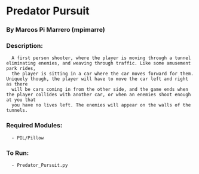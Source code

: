 # Predator Pursuit

### By Marcos Pi Marrero (mpimarre)

### Description:
      A first person shooter, where the player is moving through a tunnel eliminating enemies, and weaving through traffic. Like some amusement park rides,
      the player is sitting in a car where the car moves forward for them. Uniquely though, the player will have to move the car left and right as there
      will be cars coming in from the other side, and the game ends when the player collides with another car, or when an enemies shoot enough at you that
      you have no lives left. The enemies will appear on the walls of the tunnels.

### Required Modules:
      - PIL/Pillow
      
### To Run:
      - Predator_Pursuit.py
